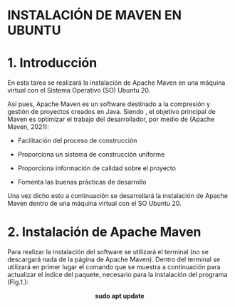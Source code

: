 # INSTALACIÓN DE MAVEN EN UBUNTU

# 1. Introducción

En esta tarea se realizará la instalación de Apache Maven en una máquina virtual con el Sistema Operativo (SO) Ubuntu 20.

Así pues, Apache Maven es un software destinado a la compresión y gestión de proyectos creados en Java. Siendo , el objetivo principal de Maven es optimizar el trabajo del desarrollador, por medio de (Apache Maven, 2021):

- Facilitación del proceso de construcción

- Proporciona un sistema de construcción uniforme

- Proporciona información de calidad sobre el proyecto

- Fomenta las buenas prácticas de desarrollo

Una vez dicho esto a continuación se desarrollará la instalación de Apache Maven dentro de una máquina virtual con el SO Ubuntu 20.

 # 2.  Instalación de Apache Maven
 
 Para realizar la instalación del software se utilizará el terminal (no se descargará nada de la página de Apache Maven). Dentro del terminal se utilizará en primer lugar el comando que se muestra a continuación para actualizar el índice del paquete, necesario para la instalación del programa (Fig.1.):
 
 **<p align="center"> sudo apt update </p>**
